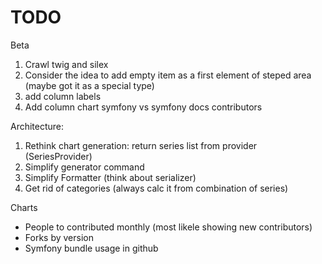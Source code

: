 TODO
==============

Beta

1. Crawl twig and silex
2. Consider the idea to add empty item as a first element of 
   steped area (maybe got it as a special type)
3. add column labels
4. Add column chart symfony vs symfony docs contributors

Architecture:

1. Rethink chart generation: return series list from provider 
   (SeriesProvider)
2. Simplify generator command
3. Simplify Formatter (think about serializer)
4. Get rid of categories (always calc it from combination of series)


Charts

- People to contributed monthly (most likele showing new contributors)
- Forks by version
- Symfony bundle usage in github
